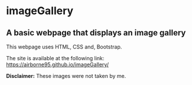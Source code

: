 # imageGallery

## A basic webpage that displays an image gallery

This webpage uses HTML, CSS and, Bootstrap.


The site is available at the following link:
https://airborne95.github.io/imageGallery/

**Disclaimer:** These images were not taken by me.
